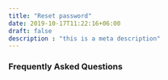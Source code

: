 ```yaml
---
title: "Reset password"
date: 2019-10-17T11:22:16+06:00
draft: false
description : "this is a meta description"
---
```


### Frequently Asked Questions
